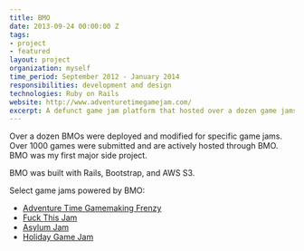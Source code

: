 ```yaml
---
title: BMO
date: 2013-09-24 00:00:00 Z
tags:
- project
- featured
layout: project
organization: myself
time_period: September 2012 - January 2014
responsibilities: development and design
technologies: Ruby on Rails
website: http://www.adventuretimegamejam.com/
excerpt: A defunct game jam platform that hosted over a dozen game jams.
---
```


Over a dozen BMOs were deployed and modified for specific game
jams. Over 1000 games were submitted and are actively hosted through
BMO. BMO was my first major side project.

BMO was built with Rails, Bootstrap, and AWS S3.

Select game jams powered by BMO:

- [Adventure Time Gamemaking Frenzy](http://www.adventuretimegamejam.com/)
- [Fuck This Jam](http://bmo.fuckthisjam.com/)
- [Asylum Jam](http://www.asylumjam.com/)
- [Holiday Game Jam](http://holidaygamejam.com/)
